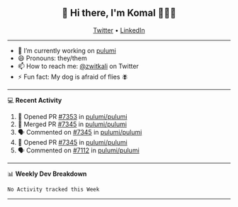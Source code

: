 <h2 align="center"> 👋 Hi there, I'm Komal 🧑🏾‍💻 </h2>
<p align="center">
    <a href="https://twitter.com/zwitkali">Twitter</a> •
    <a href="https://www.linkedin.com/in/komal-ali/">LinkedIn</a>
</p>

--------

- 🔭 I’m currently working on [pulumi](https://github.com/pulumi/pulumi)
- 😄 Pronouns: they/them
- 📫 How to reach me: [@zwitkali](https://twitter.com/zwitkali) on Twitter
- ⚡ Fun fact: My dog is afraid of flies 🪰

--------
💻 **Recent Activity**

<!--START_SECTION:activity-->
1. 💪 Opened PR [#7353](https://github.com/pulumi/pulumi/pull/7353) in [pulumi/pulumi](https://github.com/pulumi/pulumi)
2. 🎉 Merged PR [#7345](https://github.com/pulumi/pulumi/pull/7345) in [pulumi/pulumi](https://github.com/pulumi/pulumi)
3. 🗣 Commented on [#7345](https://github.com/pulumi/pulumi/issues/7345) in [pulumi/pulumi](https://github.com/pulumi/pulumi)
4. 💪 Opened PR [#7345](https://github.com/pulumi/pulumi/pull/7345) in [pulumi/pulumi](https://github.com/pulumi/pulumi)
5. 🗣 Commented on [#7112](https://github.com/pulumi/pulumi/issues/7112) in [pulumi/pulumi](https://github.com/pulumi/pulumi)
<!--END_SECTION:activity-->

--------

📊 **Weekly Dev Breakdown**
<!--START_SECTION:waka-->
```text
No Activity tracked this Week
```
<!--END_SECTION:waka-->

--------
